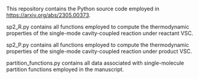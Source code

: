This repository contains the Python source code employed in https://arxiv.org/abs/2305.00373.

sp2_R.py contains all functions employed to compute the thermodynamic properties of the single-mode cavity-coupled reaction under reactant VSC.

sp2_P.py contains all functions employed to compute the thermodynamic properties of the single-mode cavity-coupled reaction under product VSC.

partition_functions.py contains all data associated with single-molecule partition functions employed in the manuscript.


